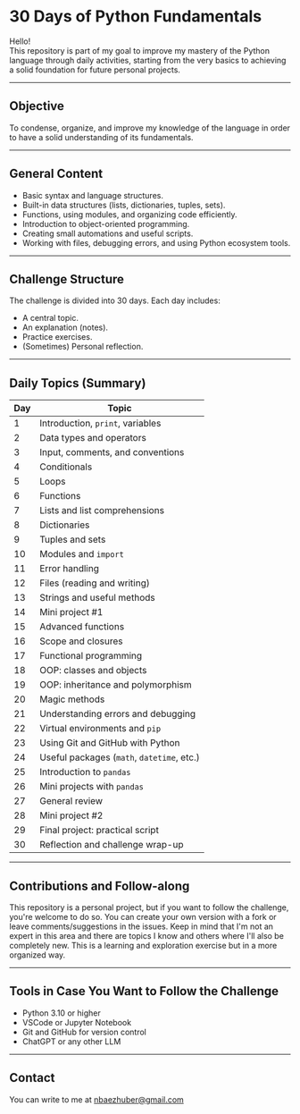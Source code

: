 # 30 Days of Python Fundamentals

Hello!  
This repository is part of my goal to improve my mastery of the Python language through daily activities, starting from the very basics to achieving a solid foundation for future personal projects.

---

## Objective

To condense, organize, and improve my knowledge of the language in order to have a solid understanding of its fundamentals.

---

## General Content

- Basic syntax and language structures.
- Built-in data structures (lists, dictionaries, tuples, sets).
- Functions, using modules, and organizing code efficiently.
- Introduction to object-oriented programming.
- Creating small automations and useful scripts.
- Working with files, debugging errors, and using Python ecosystem tools.

---

## Challenge Structure

The challenge is divided into 30 days. Each day includes:

- A central topic.
- An explanation (notes).
- Practice exercises.
- (Sometimes) Personal reflection.

---

## Daily Topics (Summary)

| Day | Topic |
|-----|-------|
| 1 | Introduction, `print`, variables |
| 2 | Data types and operators |
| 3 | Input, comments, and conventions |
| 4 | Conditionals |
| 5 | Loops |
| 6 | Functions |
| 7 | Lists and list comprehensions |
| 8 | Dictionaries |
| 9 | Tuples and sets |
| 10 | Modules and `import` |
| 11 | Error handling |
| 12 | Files (reading and writing) |
| 13 | Strings and useful methods |
| 14 | Mini project #1 |
| 15 | Advanced functions |
| 16 | Scope and closures |
| 17 | Functional programming |
| 18 | OOP: classes and objects |
| 19 | OOP: inheritance and polymorphism |
| 20 | Magic methods |
| 21 | Understanding errors and debugging |
| 22 | Virtual environments and `pip` |
| 23 | Using Git and GitHub with Python |
| 24 | Useful packages (`math`, `datetime`, etc.) |
| 25 | Introduction to `pandas` |
| 26 | Mini projects with `pandas` |
| 27 | General review |
| 28 | Mini project #2 |
| 29 | Final project: practical script |
| 30 | Reflection and challenge wrap-up |

---

## Contributions and Follow-along
This repository is a personal project, but if you want to follow the challenge, you're welcome to do so.
You can create your own version with a fork or leave comments/suggestions in the issues. Keep in mind that I'm not an expert in this area and there are topics I know and others where I'll also be completely new. This is a learning and exploration exercise but in a more organized way.

---
## Tools in Case You Want to Follow the Challenge

- Python 3.10 or higher
- VSCode or Jupyter Notebook
- Git and GitHub for version control
- ChatGPT or any other LLM

---
## Contact 
You can write to me at [nbaezhuber@gmail.com](mailto:nbaezhuber@gmail.com)

